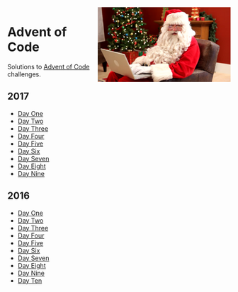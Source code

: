 <img src="doc/img/santa.jpg" align="right" width="300" />

# Advent of Code

Solutions to [Advent of Code](https://adventofcode.com) challenges.

## 2017

- [Day One](https://github.com/taylorwood/advent-of-code/tree/master/src/advent_of_code/2017/1.clj)
- [Day Two](https://github.com/taylorwood/advent-of-code/tree/master/src/advent_of_code/2017/2.clj)
- [Day Three](https://github.com/taylorwood/advent-of-code/tree/master/src/advent_of_code/2017/3.clj)
- [Day Four](https://github.com/taylorwood/advent-of-code/tree/master/src/advent_of_code/2017/4.clj)
- [Day Five](https://github.com/taylorwood/advent-of-code/tree/master/src/advent_of_code/2017/5.clj)
- [Day Six](https://github.com/taylorwood/advent-of-code/tree/master/src/advent_of_code/2017/6.clj)
- [Day Seven](https://github.com/taylorwood/advent-of-code/tree/master/src/advent_of_code/2017/7.clj)
- [Day Eight](https://github.com/taylorwood/advent-of-code/tree/master/src/advent_of_code/2017/8.clj)
- [Day Nine](https://github.com/taylorwood/advent-of-code/tree/master/src/advent_of_code/2017/9.clj)

## 2016

- [Day One](https://github.com/taylorwood/advent-of-code/tree/master/src/advent_of_code/2016/1.clj)
- [Day Two](https://github.com/taylorwood/advent-of-code/tree/master/src/advent_of_code/2016/2.clj)
- [Day Three](https://github.com/taylorwood/advent-of-code/tree/master/src/advent_of_code/2016/3.clj)
- [Day Four](https://github.com/taylorwood/advent-of-code/tree/master/src/advent_of_code/2016/4.clj)
- [Day Five](https://github.com/taylorwood/advent-of-code/tree/master/src/advent_of_code/2016/5.clj)
- [Day Six](https://github.com/taylorwood/advent-of-code/tree/master/src/advent_of_code/2016/6.clj)
- [Day Seven](https://github.com/taylorwood/advent-of-code/tree/master/src/advent_of_code/2016/7.clj)
- [Day Eight](https://github.com/taylorwood/advent-of-code/tree/master/src/advent_of_code/2016/8.clj)
- [Day Nine](https://github.com/taylorwood/advent-of-code/tree/master/src/advent_of_code/2016/9.clj)
- [Day Ten](https://github.com/taylorwood/advent-of-code/tree/master/src/advent_of_code/2016/10.clj)
